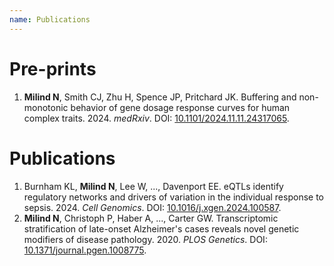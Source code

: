 ```yaml
---
name: Publications
---
```


# Pre-prints

1. **Milind N**, Smith CJ, Zhu H, Spence JP, Pritchard JK. Buffering and non-monotonic behavior of gene dosage response curves for human complex traits. 2024. _medRxiv_. DOI: [10.1101/2024.11.11.24317065](https://doi.org/10.1101/2024.11.11.24317065).

# Publications

1. Burnham KL, **Milind N**, Lee W, ..., Davenport EE. eQTLs identify regulatory networks and drivers of variation in the individual response to sepsis. 2024. _Cell Genomics_. DOI: [10.1016/j.xgen.2024.100587](https://doi.org/10.1016/j.xgen.2024.100587).
2. **Milind N**, Christoph P, Haber A, ..., Carter GW. Transcriptomic stratification of late-onset Alzheimer's cases reveals novel genetic modifiers of disease pathology. 2020. _PLOS Genetics_. DOI: [10.1371/journal.pgen.1008775](https://doi.org/10.1371/journal.pgen.1008775).
